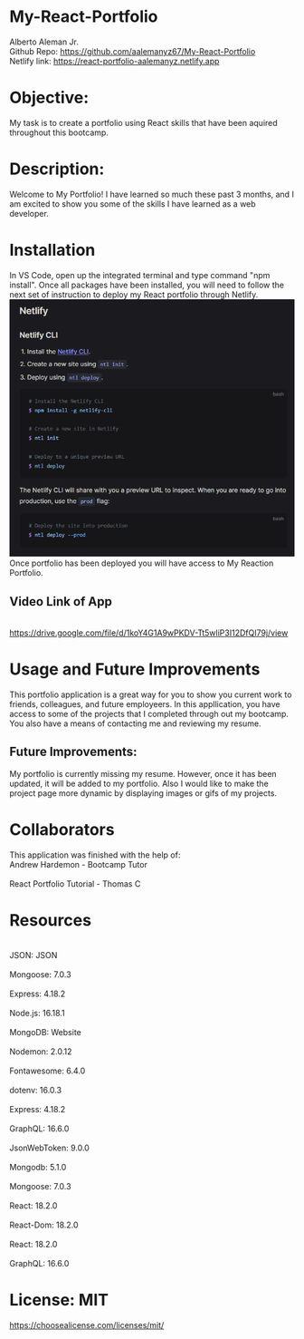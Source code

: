 # My-React-Portfolio
Alberto Aleman Jr.
<br>Github Repo: https://github.com/aalemanyz67/My-React-Portfolio<br>
Netlify link: https://react-portfolio-aalemanyz.netlify.app

# Objective:
My task is to create a portfolio using React skills that have been aquired throughout this bootcamp.

# Description:
Welcome to My Portfolio! I have learned so much these past 3 months, and I am excited to show you some of the skills I have learned as a web developer.

# Installation
In VS Code, open up the integrated terminal and type command "npm install". Once all packages have been installed, you will need to follow the next set of instruction to deploy my React portfolio through Netlify.
<br>![Alt text](<src/images/netlify install.png>)<br>
Once portfolio has been deployed you will have access to My Reaction Portfolio.

## Video Link of App 
<br>https://drive.google.com/file/d/1koY4G1A9wPKDV-Tt5wliP3I12DfQI79j/view<br>


# Usage and Future Improvements
This portfolio application is a great way for you to show you current work to friends, colleagues, and future employeers. In this appllication, you have access to some of the projects that I completed through out my bootcamp. You also have a means of contacting me and reviewing my resume.

## Future Improvements:
My portfolio is currently missing my resume. However, once it has been updated, it will be added to my portfolio. Also I would like to make the project page more dynamic by displaying images or gifs of my projects. 

# Collaborators
This application was finished with the help of:
<br>Andrew Hardemon - Bootcamp Tutor<br>
<br>React Portfolio Tutorial - Thomas C<br>

# Resources
<br>JSON: JSON<br>
<br>Mongoose: 7.0.3<br>
<br>Express: 4.18.2<br>
<br>Node.js: 16.18.1<br>
<br>MongoDB: Website<br>
<br>Nodemon: 2.0.12<br>
<br>Fontawesome: 6.4.0<br>
<br>dotenv: 16.0.3<br>
<br>Express: 4.18.2<br>
<br>GraphQL: 16.6.0<br>
<br>JsonWebToken: 9.0.0<br>
<br>Mongodb: 5.1.0<br>
<br>Mongoose: 7.0.3<br>
<br>React: 18.2.0<br>
<br>React-Dom: 18.2.0<br>
<br>React: 18.2.0<br>
<br>GraphQL: 16.6.0<br>

# License: MIT
https://choosealicense.com/licenses/mit/